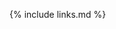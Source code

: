 
<!-- ## Creating an environment from an environment.yml file  add tomorrow -->




<!-- ## We can also install some useful programs into our environment
 
A benefit of Anaconda is that someone out there has already created installation scripts for an increasing number of packages.
It will take a few minutes to run the following code, but you'll end up with a useful image package in native bash


~~~ bash 
conda install imagemagick
~~~ -->


<!-- 1. Refactor and outsource code into modules. Every time you copy and paste a piece of code, you should consider replacing it with a function. This will not only make your notebook more readable, but also make fixing errors easier. -->



<!-- 
## Creating a report structure
**The report** is a polished version of your study and is intended for collaboration and review. Making a habit of aggregating useful discoveries into a single report notebook used for communication with colleagues can save you a lot of time!
If you follow the following structure for the final project for this course, you can easily convert your report into an article.

## Report structure 
1. Title   
1. Short introduction that has the following sections:
    - Background (The general context and the specific area of this report)
    - The problem or question you wish to address  
    - The data and methods you are using to answer your questions
    - Summarizes your main result and explain your results in relation to your questions.
    - Discuss how your findings compare to existing knowledge? 
1. Data overview that has the following information
    - Where is the data from 
    - Sample size
    - Group/condition of intrest
    - A full description of the other covariates of intrest
    - What metrics are you using and how were they extracted
1. Methods
    - What are the different methods used in this report 
    - Briefly explain what they do and why they will be suitable for you to answer your questions.
1. Results 
   - There should be a clear title for each result section that guides the reader through the results in context.
   - Start the text with a question
   - Then add a sentence explaining what you did and how
   - Report the findings
   - Tie them to previous research with some references (at least one).
1. Conclusion   
    - State your most important results in the Conclusion section. 
    - Make sure you do not simply summarize your findings - interpret the findings at a higher level of abstraction. 
    - What are the limitations of your study? 
    - Do you believe you did an adequate job of answering the questions stated in the introduction in light of the limitations? 
    - Lastly, what suggestions do you have for future research?
 -->

{% include links.md %}

